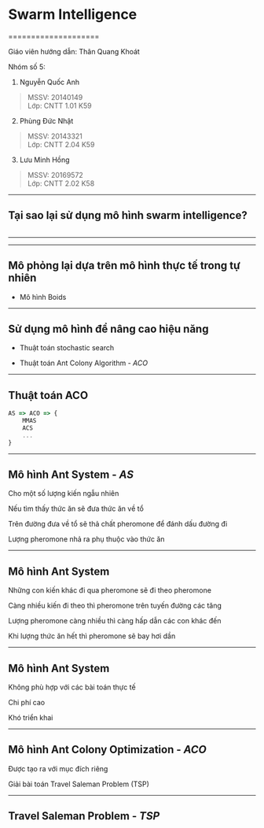 <!--
page_number: true
$theme: gaia
template: gaia
-->

# Swarm Intelligence
====================

Giáo viên hướng dẫn: Thân Quang Khoát

Nhóm số 5:

1. Nguyễn Quốc Anh  
> MSSV: 20140149  
> Lớp: CNTT 1.01 K59

2. Phùng Đức Nhật  
> MSSV: 20143321  
> Lớp: CNTT 2.04 K59

3. Lưu Minh Hồng
> MSSV: 20169572  
> Lớp: CNTT 2.02 K58  


---

<!--
template: default
-->

Tại sao lại sử dụng mô hình swarm intelligence?
-----------------------------------------------

![]()

<!-- Hình mấy con robot đẩy nhau qua tường -->

---

<!--
- Mô phỏng lại dựa trên mô hình trong tự nhiên
- Sử dụng mô hình để giải bài toán thực tế
-->

---

Mô phỏng lại dựa trên mô hình thực tế trong tự nhiên
----------------------------------------------------

- Mô hình Boids

---

Sử dụng mô hình để nâng cao hiệu năng
-------------------------------------

- Thuật toán stochastic search

- Thuật toán Ant Colony Algorithm - _ACO_

---

Thuật toán ACO
--------------

```javascript
AS => ACO => {
	MMAS
	ACS
	...
}
```
---

Mô hình Ant System - _AS_
------------------------

Cho một số lượng kiến ngẫu nhiên

Nếu tìm thấy thức ăn sẽ đưa thức ăn về tổ

Trên đường đưa về tổ sẽ thả chất pheromone để đánh dấu đường đi

Lượng pheromone nhả ra phụ thuộc vào thức ăn
<!-- Có thể optimize được quãng đường -->

---

Mô hình Ant System
------------------

Những con kiến khác đi qua pheromone sẽ đi theo pheromone

Càng nhiều kiến đi theo thì pheromone trên tuyến đường các tăng

Lượng pheromone càng nhiều thì càng hấp dẫn các con khác đến

Khi lượng thức ăn hết thì pheromone sẽ bay hơi dần

---

Mô hình Ant System
------------------

Không phù hợp với các bài toán thực tế

Chi phí cao

Khó triển khai

---

Mô hình Ant Colony Optimization - _ACO_
---------------------------------------

Được tạo ra với mục đích riêng

Giải bài toán Travel Saleman Problem (TSP)

---

Travel Saleman Problem - _TSP_
------------------------------